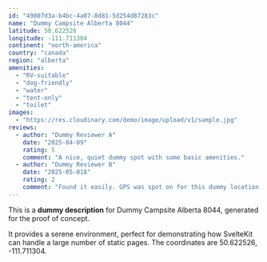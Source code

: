 ```yaml
---
id: "49807d3a-b4bc-4a07-8d81-5d254d87283c"
name: "Dummy Campsite Alberta 8044"
latitude: 50.622526
longitude: -111.711304
continent: "north-america"
country: "canada"
region: "alberta"
amenities:
  - "RV-suitable"
  - "dog-friendly"
  - "water"
  - "tent-only"
  - "toilet"
images:
  - "https://res.cloudinary.com/demo/image/upload/v1/sample.jpg"
reviews:
  - author: "Dummy Reviewer A"
    date: "2025-04-09"
    rating: 5
    comment: "A nice, quiet dummy spot with some basic amenities."
  - author: "Dummy Reviewer B"
    date: "2025-05-018"
    rating: 2
    comment: "Found it easily. GPS was spot on for this dummy location."
---
```


This is a **dummy description** for Dummy Campsite Alberta 8044, generated for the proof of concept.

It provides a serene environment, perfect for demonstrating how SvelteKit can handle a large number of static pages. The coordinates are 50.622526, -111.711304.
